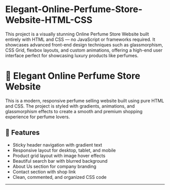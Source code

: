 # Elegant-Online-Perfume-Store-Website-HTML-CSS
This project is a visually stunning Online Perfume Store Website built entirely with HTML and CSS — no JavaScript or frameworks required. It showcases advanced front-end design techniques such as glassmorphism, CSS Grid, flexbox layouts, and custom animations, offering a high-end user interface perfect for showcasing luxury products like perfumes.
# 🌸 Elegant Online Perfume Store Website

This is a modern, responsive perfume selling website built using pure HTML and CSS. The project is styled with gradients, animations, and glassmorphism effects to create a smooth and premium shopping experience for perfume lovers.

## 🚀 Features

- Sticky header navigation with gradient text
- Responsive layout for desktop, tablet, and mobile
- Product grid layout with image hover effects
- Beautiful search bar with blurred background
- About Us section for company branding
- Contact section with shop link
- Clean, commented, and organized CSS code

---
